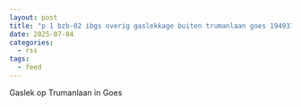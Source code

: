 ```yaml
---
layout: post
title: "p 1 bzb-02 ibgs overig gaslekkage buiten trumanlaan goes 194931 194995"
date: 2025-07-04
categories: 
  - rss
tags: 
  - feed
---
```


Gaslek op Trumanlaan in Goes
